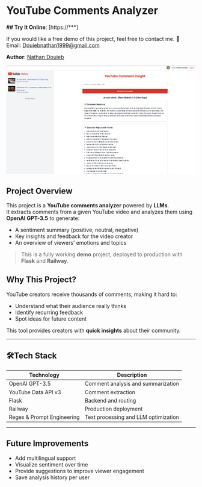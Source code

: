 # YouTube Comments Analyzer 

**## Try It Online**: [https://***]

If you would like a free demo of this project, feel free to contact me.
📩 Email: Douiebnathan1999@gmail.com

**Author**: [Nathan Douieb](https://github.com/Nathdo)

![Weights](Capture.png)

## Project Overview

This project is a **YouTube comments analyzer** powered by **LLMs**.  
It extracts comments from a given YouTube video and analyzes them using **OpenAI GPT-3.5** to generate:

- A sentiment summary (positive, neutral, negative)
- Key insights and feedback for the video creator
- An overview of viewers’ emotions and topics

> This is a fully working **demo** project, deployed to production with **Flask** and **Railway**.

## Why This Project?

YouTube creators receive thousands of comments, making it hard to:
- Understand what their audience really thinks
- Identify recurring feedback
- Spot ideas for future content

This tool provides creators with **quick insights** about their community.

---

## 🛠Tech Stack

| Technology | Description |
|------------|-------------|
| OpenAI GPT-3.5 | Comment analysis and summarization |
| YouTube Data API v3 | Comment extraction |
| Flask | Backend and routing |
| Railway | Production deployment |
| Regex & Prompt Engineering | Text processing and LLM optimization |

---

## Future Improvements

- Add multilingual support
- Visualize sentiment over time
- Provide suggestions to improve viewer engagement
- Save analysis history per user
